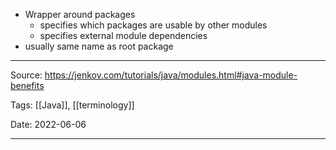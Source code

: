- Wrapper around packages
	- specifies which packages are usable by other modules
	- specifies external module dependencies
- usually same name as root package


---

Source: https://jenkov.com/tutorials/java/modules.html#java-module-benefits

Tags: [[Java]], [[terminology]]

Date: 2022-06-06

---
